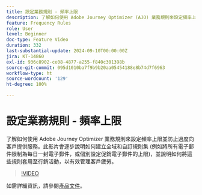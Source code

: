 ```yaml
---
title: 設定業務規則 - 頻率上限
description: 了解如何使用 Adobe Journey Optimizer (AJO) 業務規則來設定頻率上限並防止過度向客戶提供服務。此影片會逐步說明如何建立全域和自訂規則集 (例如將所有電子郵件限制為每日一封電子郵件，或個別設定促銷電子郵件的上限)，並說明如何將這些規則套用至行銷活動，以有效管理客戶疲勞。
feature: Frequency Rules
role: User
level: Beginner
doc-type: Feature Video
duration: 332
last-substantial-update: 2024-09-10T00:00:00Z
jira: KT-14860
exl-id: 936c8902-ce08-4877-a255-f840c301398b
source-git-commit: 095d1010ba7f9b9b20aa05454188e8b74d7f6963
workflow-type: ht
source-wordcount: '129'
ht-degree: 100%

---
```


# 設定業務規則 - 頻率上限

了解如何使用 Adobe Journey Optimizer 業務規則來設定頻率上限並防止過度向客戶提供服務。此影片會逐步說明如何建立全域和自訂規則集 (例如將所有電子郵件限制為每日一封電子郵件，或個別設定促銷電子郵件的上限)，並說明如何將這些規則套用至行銷活動，以有效管理客戶疲勞。

>[!VIDEO](https://video.tv.adobe.com/v/3433406/?learn=on&captions=chi_hant)

如需詳細資訊，請參閱[產品文件](https://experienceleague.adobe.com/zh-hant/docs/journey-optimizer/using/configuration/frequency-rules)。

